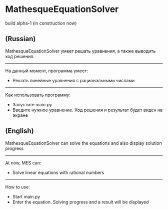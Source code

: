 # MathesqueEquationSolver
build alpha-1 (in construction now)


**(Russian)**
------------------------

MathesqueEquationSolver умеет решать уравнения, а также выводить ход решения.
***
На данный момент, программа умеет:
* Решать линейные уравнения с рациональными числами 
***
Как использовать программу:
* Запустите main.py
* Введите нужное уравнение. Ход решения и результат будет виден на экране


**(English)**
----------------------------

MathesqueEquationSolver can solve the equations and also display solution progress 
***
At now, MES can:
* Solve linear equations with rational numbers
***
How to use:
* Start main.py
* Enter the equation. Solving progress and a result will be displayed
